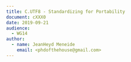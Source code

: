 ```yaml
---
title: C.UTF8 - Standardizing for Portability
document: cXXX0
date: 2019-09-21
audience:
  - WG14
author:
  - name: JeanHeyd Meneide
    email: <phdofthehouse@gmail.com>
---
```


